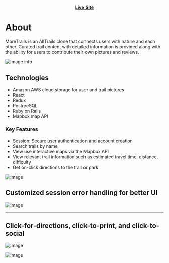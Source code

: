 <!-- # <div align="center"> ![Logo](app/assets/images/readme_logo.png) -->
#### <div align="center">  [Live Site](https://more-trails.herokuapp.com/#/)

# About
MoreTrails is an AllTrails clone that connects users with nature and each other.
Curated trail content with detailed information is provided along with the ability for users to contribute
their own pictures and reviews. 

![image info]('https://more-trails-seeds.s3.us-west-1.amazonaws.com/readme_first.gif')
 
 ## Technologies 
 * Amazon AWS cloud storage for user and trail pictures 
 * React 
 * Redux
 * PostgreSQL
 * Ruby on Rails
 * Mapbox map API 

### Key Features 
+ Session: Secure user authentication and account creation
+ Search trails by name
+ View use interactive maps via the Mapbox API
+ View relevant trail information such as estimated travel time, distance, difficulty
+ Get on-click directions to the trail or park 


![image ]('https://more-trails-seeds.s3.us-west-1.amazonaws.com/readme_second.gif')

## Customized session error handling for better UI 

![image]('https://more-trails-seeds.s3.us-west-1.amazonaws.com/codez.png')



---
## Click-for-directions, click-to-print, and click-to-social

![image ](https://more-trails-seeds.s3.us-west-1.amazonaws.com/readme_directions.png)


![image ](https://more-trails-seeds.s3.us-west-1.amazonaws.com/readme_codez2.png)